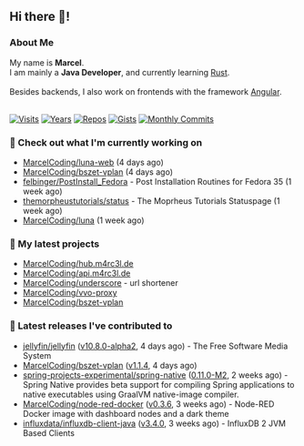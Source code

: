 ## Hi there 👋!




### About Me

My name is **Marcel**.<br>
I am mainly a **Java Developer**, and currently learning [Rust](https://www.rust-lang.org).<br>
<br>
Besides backends, I also work on frontends with the framework [Angular](https://angular.io).
<br>
<br>

[![Visits](https://badges.pufler.dev/visits/MarcelCoding/MarcelCoding?style=flat-square&color=black&logo=github)](https://github.com/MarcelCoding)
[![Years](https://badges.pufler.dev/years/MarcelCoding?style=flat-square&color=black&logo=github)](https://github.com/MarcelCoding)
[![Repos](https://badges.pufler.dev/repos/MarcelCoding?style=flat-square&color=black&logo=github)](https://github.com/MarcelCoding?tab=repositories)
[![Gists](https://badges.pufler.dev/gists/MarcelCoding?style=flat-square&color=black&logo=github)](https://gist.github.com/MarcelCoding)
[![Monthly Commits](https://badges.pufler.dev/commits/monthly/MarcelCoding?style=flat-square&color=black&logo=github)](https://github.com/MarcelCoding)

### 👷 Check out what I'm currently working on

- [MarcelCoding/luna-web](https://github.com/MarcelCoding/luna-web) (4 days ago)
- [MarcelCoding/bszet-vplan](https://github.com/MarcelCoding/bszet-vplan) (4 days ago)
- [felbinger/PostInstall_Fedora](https://github.com/felbinger/PostInstall_Fedora) - Post Installation Routines for Fedora 35 (1 week ago)
- [themorpheustutorials/status](https://github.com/themorpheustutorials/status) - The Moprheus Tutorials Statuspage (1 week ago)
- [MarcelCoding/luna](https://github.com/MarcelCoding/luna) (1 week ago)

### 🌱 My latest projects

- [MarcelCoding/hub.m4rc3l.de](https://github.com/MarcelCoding/hub.m4rc3l.de)
- [MarcelCoding/api.m4rc3l.de](https://github.com/MarcelCoding/api.m4rc3l.de)
- [MarcelCoding/underscore](https://github.com/MarcelCoding/underscore) - url shortener
- [MarcelCoding/vvo-proxy](https://github.com/MarcelCoding/vvo-proxy)
- [MarcelCoding/bszet-vplan](https://github.com/MarcelCoding/bszet-vplan)

### 🔭 Latest releases I've contributed to

- [jellyfin/jellyfin](https://github.com/jellyfin/jellyfin) ([v10.8.0-alpha2](https://github.com/jellyfin/jellyfin/releases/tag/v10.8.0-alpha2), 4 days ago) - The Free Software Media System
- [MarcelCoding/bszet-vplan](https://github.com/MarcelCoding/bszet-vplan) ([v1.1.4](https://github.com/MarcelCoding/bszet-vplan/releases/tag/v1.1.4), 4 days ago)
- [spring-projects-experimental/spring-native](https://github.com/spring-projects-experimental/spring-native) ([0.11.0-M2](https://github.com/spring-projects-experimental/spring-native/releases/tag/0.11.0-M2), 2 weeks ago) - Spring Native provides beta support for compiling Spring applications to native executables using GraalVM native-image compiler.
- [MarcelCoding/node-red-docker](https://github.com/MarcelCoding/node-red-docker) ([v0.3.6](https://github.com/MarcelCoding/node-red-docker/releases/tag/v0.3.6), 3 weeks ago) - Node-RED Docker image with dashboard nodes and a dark theme
- [influxdata/influxdb-client-java](https://github.com/influxdata/influxdb-client-java) ([v3.4.0](https://github.com/influxdata/influxdb-client-java/releases/tag/v3.4.0), 3 weeks ago) - InfluxDB 2 JVM Based Clients


